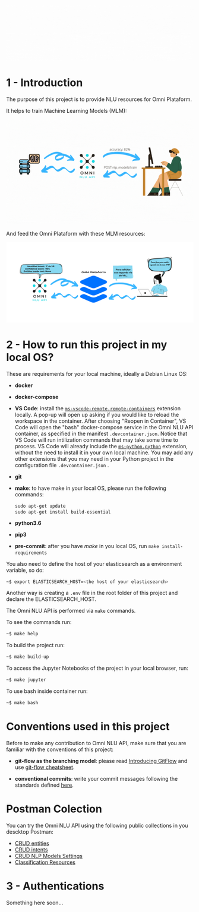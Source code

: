 ![](imgs/Logo_Omni_NLU.gif)
# 1 - Introduction

The purpose of this project is to provide NLU resources for Omni Plataform.

It helps to train Machine Learning Models (MLM):

![](imgs/api_for_train_ml_models.gif)

And feed the Omni Plataform with these MLM resources:

![](imgs/intro_nlu_api.png)

# 2 - How to run this project in my local OS?

These are requirements for your local machine, ideally a Debian Linux OS:

* **docker**

* **docker-compose**

* **VS Code**: install the [`ms-vscode-remote.remote-containers`](https://marketplace.visualstudio.com/items?itemName=ms-vscode-remote.remote-containers) extension locally. A pop-up will open up asking if you would like to reload the workspace in the container. After choosing "Reopen in Container", VS Code will open the "bash" docker-compose service in the Omni NLU API container, as specified in the manifest `.devcontainer.json`. Notice that VS Code will run intilization commands that may take some time to process. VS Code will already include the [`ms-python.python`](https://marketplace.visualstudio.com/items?itemName=ms-python.python) extension, without the need to install it in your own local machine. You may add any other extensions that you may need in your Python project in the configuration file `.devcontainer.json` .

*  **git**

*  **make**: to have make in your local OS, please run the following commands:

    ```
    sudo apt-get update
    sudo apt-get install build-essential
    ```

* **python3.6**

* **pip3**

* **pre-commit**: after you have *make* in you local OS, run  `make install-requirements`

You also need to define the host of your elasticsearch as a environment variable, so do:

```sh
~$ export ELASTICSEARCH_HOST=<the host of your elasticsearch>
```

Another way is creating a ```.env``` file in the root folder of this project and declare the ELASTICSEARCH_HOST.

The Omni NLU API is performed via `make` commands.

To see the commands run:

```bash
~$ make help
```

To build the project run:

```bash
~$ make build-up
```
To access the Jupyter Notebooks of the project in your local browser, run:

```bash
~$ make jupyter
```

To use bash inside container run:

```bash
~$ make bash
```

# Conventions used in this project

Before to make any contribution to Omni NLU API, make sure that you are familiar with the conventions of this project:

* **git-flow as the branching model**: please read [Introducing GitFlow](https://datasift.github.io/gitflow/IntroducingGitFlow.html) and use [git-flow cheatsheet](http://danielkummer.github.io/git-flow-cheatsheet/).

* **conventional commits**: write your commit messages following the standards defined [here](https://www.conventionalcommits.org/en/v1.0.0/).



# Postman Colection

You can try the Omni NLU API using the following public collections in you descktop Postman:

* [CRUD entities](https://estatisticacaps.postman.co/collections/7003300-0c6716e6-5d23-4025-a575-d316171eb372?workspace=7408cb64-1ce3-44b5-93e6-f7d5f44cfa42)
* [CRUD intents](https://estatisticacaps.postman.co/collections/7003300-b5c0ff06-bcab-45f3-8aa4-14400cdaca5b?workspace=7408cb64-1ce3-44b5-93e6-f7d5f44cfa42)
* [CRUD NLP Models Settings](https://estatisticacaps.postman.co/collections/7003300-036770e9-d3a9-4a6d-be37-69069d5ff229?workspace=7408cb64-1ce3-44b5-93e6-f7d5f44cfa42)
* [Classification Resources](https://estatisticacaps.postman.co/collections/7003300-873ff05e-662b-421a-ad6f-db8f4b739214?workspace=7408cb64-1ce3-44b5-93e6-f7d5f44cfa42)


# 3 - Authentications

Something here soon...





